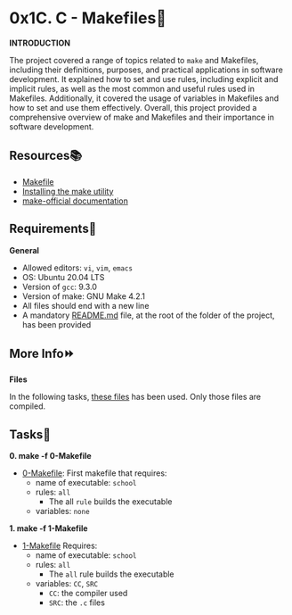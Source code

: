 # 0x1C. C - Makefiles:shell:

**INTRODUCTION**

The project covered a range of topics related to `make` and Makefiles, including their definitions, purposes, and practical applications in software development. It explained how to set and use rules, including explicit and implicit rules, as well as the most common and useful rules used in Makefiles. Additionally, it covered the usage of variables in Makefiles and how to set and use them effectively. Overall, this project provided a comprehensive overview of make and Makefiles and their importance in software development.

## Resources:books:
- [Makefile](https://www.google.com/search?q=makefile#ip=1)
- [Installing the make utility](https://www.geeksforgeeks.org/how-to-install-make-on-ubuntu/)
- [make-official documentation](https://www.gnu.org/software/make/manual/html_node/)

## Requirements:pushpin:

**General**
- Allowed editors: `vi`, `vim`, `emacs`
- OS: Ubuntu 20.04 LTS
- Version of `gcc`: 9.3.0
- Version of make: GNU Make 4.2.1
- All files should end with a new line
- A mandatory [README.md](./README.md) file, at the root of the folder of the project, has been provided

## More Info:fast_forward:

**Files**

In the following tasks, [these files](https://github.com/holbertonschool/0x1B.c) has been used. Only those files are compiled.

## Tasks:page_with_curl:

**0. make -f 0-Makefile**
- [0-Makefile](./0-Makefile): First makefile that requires:
  - name of executable: `school`
  - rules: `all`
    - The all `rule` builds the executable
  - variables: `none`

**1. make -f 1-Makefile**
- [1-Makefile](./1-Makefile) Requires:
  - name of executable: `school`
  - rules: `all`
    - The `all` rule builds the executable
  - variables: `CC`, `SRC`
    - `CC`: the compiler used
    - `SRC`: the `.c` files

